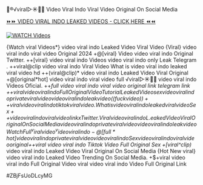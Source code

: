 👙®️√viral▷☀️👄💥 Video Viral Indo Viral Video Original On Social Media


[⏩⏩ VIDEO VIRAL INDO LEAKED VIDEOS - CLICK HERE ⏪⏪](https://mov24.shop/watch/video+viral+indo)

[![WATCH Videos](https://i.imgur.com/dJHk4Zq.gif)](https://mov24.shop/watch/video+viral+indo)




























{Watch viral Videos*} video viral indo Leaked Video Viral Video {Viral} video viral indo viral video Original 2024
+@[viral} Video video viral indo Original Twitter. ++[viral} video viral indo Videos video viral indo only Leak Telegram
.
++viral@clip video viral indo Viral Video
What is video viral indo leaked viral video hd  ++(viral@clip)* video viral indo Leaked Video Viral Original
+@[original*hot] video viral indo viral video full
️√viral▷☀️👄💥 video viral indo Videos Oficial.
++*full video viral indo viral video original link telegram link
+$+viral video viral indo Full Original Video Tutorial Leaked Video
sex video viral indo private viral video video viral indo leak video
((fuckvideo))++viral video viral indo tiktok viral video. What is video viral indo leaked viral video
Sex++ video viral indo viral video link x Twitter. Viral video viral indo L.eaked Video Viral Original On Social Media video viral indo private viral video video viral indo leak video
Watch Full ^viralvideo^ video viral indo
-@[full*hot] video viral indo private viral video video viral indo
Sex video viral indo viral video original +$+viral video viral indo Tiktok Video Full Original Sex +[viral^clip)* video viral indo Leaked Video Viral Original On Social Media
{Hot New viral} video viral indo Leaked Video Trending On Social Media. +$+viral video viral indo Full Original Video
viral video viral indo Video Full Original Link


#ZBjFsUoDLcyMG